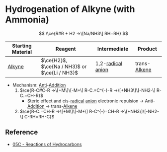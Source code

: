 # Hydrogenation of Alkyne (with Ammonia)

$$
\\ce{R#R + H2 ->\[Na/NH3\] RH=RH}
$$

|Starting Material|Reagent|Intermediate|Product|
|-----------------|-------|------------|-------|
|[Alkyne](../Functional%20Group/Alkynyl%20Group.md)|$\ce{H2}$,<br>$\ce{Na / NH3}$ or $\ce{Li / NH3}$|1,2-[radical](Reaction%20Component/Carbon%20Radical.md) [anion](Reaction%20Component/Carbanion.md)|trans-[Alkene](../Functional%20Group/Alkenyl%20Group.md)|

* Mechanism: [Anti](Classification%20of%20Organic%20Reaction/Addition%20Reaction.md#anti)-[Addition](Classification%20of%20Organic%20Reaction/Addition%20Reaction.md)
  1. $\ce{R-C#C-R ->\[+M\]\[-M+\] R-C.=C^{-}-R ->\[+NH3\]\[-NH2-\] R-C.=CH-R}$
     * Steric effect and cis-[radical](Reaction%20Component/Carbon%20Radical.md) [anion](Reaction%20Component/Carbanion.md) electronic repulsion → Anti-[Addition](Classification%20of%20Organic%20Reaction/Addition%20Reaction.md) → trans-[Alkene](../Functional%20Group/Alkenyl%20Group.md)
  1. $\ce{R-C.=CH-R ->\[+M\]\[-M+\] R-C^{-}=CH-R ->\[+NH3\]\[-NH2-\] C-RH=RH-C}$

## Reference

* [05C - Reactions of Hydrocarbons](../../../../00%20-%20Summary/SCCH134%20-%20Organic%20Chemistry%20for%20Medical%20Science/05C%20-%20Reactions%20of%20Hydrocarbons.md)
